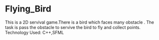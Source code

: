 # Flying_Bird
This is a 2D servival game.There is a bird which faces many obstacle . The task is pass the obstacle to servive the bird to fly and collect points.
Technology Used: C++,SFML
